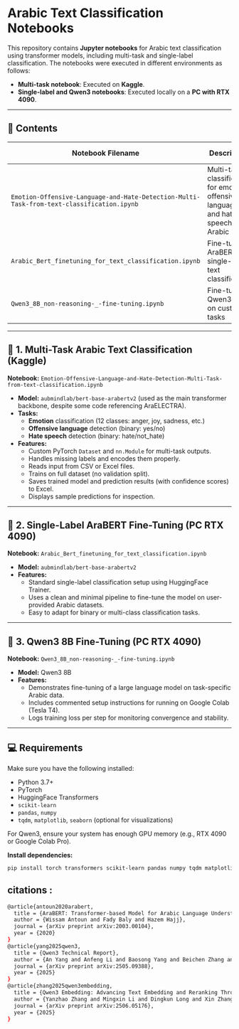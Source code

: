 # Arabic Text Classification Notebooks

This repository contains **Jupyter notebooks** for Arabic text classification using transformer models, including multi-task and single-label classification. The notebooks were executed in different environments as follows:

- **Multi-task notebook**: Executed on **Kaggle**.
- **Single-label and Qwen3 notebooks**: Executed locally on a **PC with RTX 4090**.

---

## 📂 Contents

| Notebook Filename                                                                                 | Description                                                                                   | Execution Environment | Model Used                         |
|---------------------------------------------------------------------------------------------------|-----------------------------------------------------------------------------------------------|-----------------------|------------------------------------|
| `Emotion-Offensive-Language-and-Hate-Detection-Multi-Task-from-text-classification.ipynb`         | Multi-task classification for emotion, offensive language, and hate speech in Arabic          | Kaggle (GPU)          | `aubmindlab/bert-base-arabertv2`   |
| `Arabic_Bert_finetuning_for_text_classification.ipynb`                                            | Fine-tuning AraBERT for single-label text classification                                     | PC (RTX 4090)         | `aubmindlab/bert-base-arabertv2`   |
| `Qwen3_8B_non-reasoning-_-fine-tuning.ipynb`                                                      | Fine-tuning Qwen3 8B on custom tasks                                                          | PC (RTX 4090)         | Qwen3 8B                           |

---

## 📘 1. Multi-Task Arabic Text Classification (Kaggle)

**Notebook:** `Emotion-Offensive-Language-and-Hate-Detection-Multi-Task-from-text-classification.ipynb`

- **Model:** `aubmindlab/bert-base-arabertv2` (used as the main transformer backbone, despite some code referencing AraELECTRA).
- **Tasks:**
  - **Emotion** classification (12 classes: anger, joy, sadness, etc.)
  - **Offensive language** detection (binary: yes/no)
  - **Hate speech** detection (binary: hate/not_hate)
- **Features:**
  - Custom PyTorch `Dataset` and `nn.Module` for multi-task outputs.
  - Handles missing labels and encodes them properly.
  - Reads input from CSV or Excel files.
  - Trains on full dataset (no validation split).
  - Saves trained model and prediction results (with confidence scores) to Excel.
  - Displays sample predictions for inspection.

---

## 📘 2. Single-Label AraBERT Fine-Tuning (PC RTX 4090)

**Notebook:** `Arabic_Bert_finetuning_for_text_classification.ipynb`

- **Model:** `aubmindlab/bert-base-arabertv2`
- **Features:**
  - Standard single-label classification setup using HuggingFace Trainer.
  - Uses a clean and minimal pipeline to fine-tune the model on user-provided Arabic datasets.
  - Easy to adapt for binary or multi-class classification tasks.

---

## 📘 3. Qwen3 8B Fine-Tuning (PC RTX 4090)

**Notebook:** `Qwen3_8B_non-reasoning-_-fine-tuning.ipynb`

- **Model:** Qwen3 8B
- **Features:**
  - Demonstrates fine-tuning of a large language model on task-specific Arabic data.
  - Includes commented setup instructions for running on Google Colab (Tesla T4).
  - Logs training loss per step for monitoring convergence and stability.

---

## 💻 Requirements

Make sure you have the following installed:

- Python 3.7+
- PyTorch
- HuggingFace Transformers
- `scikit-learn`
- `pandas`, `numpy`
- `tqdm`, `matplotlib`, `seaborn` (optional for visualizations)

For Qwen3, ensure your system has enough GPU memory (e.g., RTX 4090 or Google Colab Pro).

**Install dependencies:**

```bash
pip install torch transformers scikit-learn pandas numpy tqdm matplotlib seaborn

```
##  citations :
```bash
@article{antoun2020arabert,
  title = {AraBERT: Transformer-based Model for Arabic Language Understanding},
  author = {Wissam Antoun and Fady Baly and Hazem Hajj},
  journal = {arXiv preprint arXiv:2003.00104},
  year = {2020}
}
@article{yang2025qwen3,
  title = {Qwen3 Technical Report},
  author = {An Yang and Anfeng Li and Baosong Yang and Beichen Zhang and Binyuan Hui and Bo Zheng and Bowen Yu and Chang Gao and Chengen Huang and Chenxu Lv and Chujie Zheng and Dayiheng Liu and Fan Zhou and Fei Huang and Feng Hu and Hao Ge and Haoran Wei and Huan Lin and Jialong Tang and Jian Yang and Jianhong Tu and Jianwei Zhang and Jianxin Yang and…},
  journal = {arXiv preprint arXiv:2505.09388},
  year = {2025}
}
@article{zhang2025qwen3embedding,
  title = {Qwen3 Embedding: Advancing Text Embedding and Reranking Through Foundation Models},
  author = {Yanzhao Zhang and Mingxin Li and Dingkun Long and Xin Zhang and Huan Lin and Baosong Yang and Pengjun Xie and An Yang and Dayiheng Liu and Junyang Lin and Fei Huang and Jingren Zhou},
  journal = {arXiv preprint arXiv:2506.05176},
  year = {2025}
}
```
